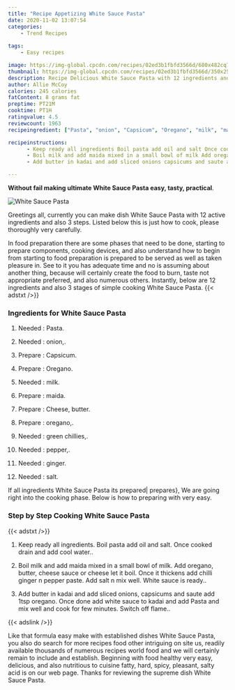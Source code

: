 ```yaml
---
title: "Recipe Appetizing White Sauce Pasta"
date: 2020-11-02 13:07:54
categories:
    - Trend Recipes
    
tags:
    - Easy recipes

image: https://img-global.cpcdn.com/recipes/02ed3b1fbfd3566d/680x482cq70/white-sauce-pasta-recipe-main-photo.jpg
thumbnail: https://img-global.cpcdn.com/recipes/02ed3b1fbfd3566d/350x250cq70/white-sauce-pasta-recipe-main-photo.jpg
description: Recipe Delicious White Sauce Pasta with 12 ingredients and 3 stages of easy cooking.
author: Allie McCoy
calories: 245 calories
fatContent: 8 grams fat
preptime: PT21M
cooktime: PT1H
ratingvalue: 4.5
reviewcount: 1963
recipeingredient: ["Pasta", "onion", "Capsicum", "Oregano", "milk", "maida", "Cheese butter", "oregano", "green chillies", "pepper", "ginger", "salt"]

recipeinstructions: 
      - Keep ready all ingredients Boil pasta add oil and salt Once cooked drain and add cool water 
      - Boil milk and add maida mixed in a small bowl of milk Add oregano butter cheese sauce or cheese let it boil Once it thickens add chilli ginger n pepper paste Add salt n mix well White sauce is ready 
      - Add butter in kadai and add sliced onions capsicums and saute add 1tsp oregano Once done add white sauce to kadai and add Pasta and mix well and cook for few minutes Switch off flame

---
```




**Without fail making ultimate White Sauce Pasta easy, tasty, practical**. 


![White Sauce Pasta](https://img-global.cpcdn.com/recipes/02ed3b1fbfd3566d/680x482cq70/white-sauce-pasta-recipe-main-photo.jpg "White Sauce Pasta")




Greetings all, currently you can make dish White Sauce Pasta with 12 active ingredients and also 3 steps. Listed below this is just how to cook, please thoroughly very carefully.

In food preparation there are some phases that need to be done, starting to prepare components, cooking devices, and also understand how to begin from starting to food preparation is prepared to be served as well as taken pleasure in. See to it you has adequate time and no is assuming about another thing, because will certainly create the food to burn, taste not appropriate preferred, and also numerous others. Instantly, below are 12 ingredients and also 3 stages of simple cooking White Sauce Pasta.
{{< adstxt />}}

### Ingredients for White Sauce Pasta


1. Needed  : Pasta.

1. Needed  : onion,.

1. Prepare  : Capsicum.

1. Prepare  : Oregano.

1. Needed  : milk.

1. Prepare  : maida.

1. Prepare  : Cheese, butter.

1. Prepare  : oregano,.

1. Needed  : green chillies,.

1. Needed  : pepper,.

1. Needed  : ginger.

1. Needed  : salt.



If all ingredients White Sauce Pasta its prepared| prepares}, We are going right into the cooking phase. Below is how to preparing with very easy.

### Step by Step Cooking White Sauce Pasta

{{< adstxt />}}


1. Keep ready all ingredients. Boil pasta add oil and salt. Once cooked drain and add cool water..



1. Boil milk and add maida mixed in a small bowl of milk. Add oregano, butter, cheese sauce or cheese let it boil. Once it thickens add chilli ginger n pepper paste. Add salt n mix well. White sauce is ready..



1. Add butter in kadai and add sliced onions, capsicums and saute add 1tsp oregano. Once done add white sauce to kadai and add Pasta and mix well and cook for few minutes. Switch off flame..





{{< adslink />}}

Like that formula easy make with established dishes White Sauce Pasta, you also do search for more recipes food other intriguing on site us, readily available thousands of numerous recipes world food and we will certainly remain to include and establish. Beginning with food healthy very easy, delicious, and also nutritious to cuisine fatty, hard, spicy, pleasant, salty acid is on our web page. Thanks for reviewing the supreme dish White Sauce Pasta.
